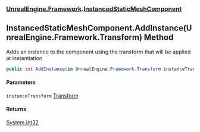 ### [UnrealEngine.Framework](./UnrealEngine-Framework.md 'UnrealEngine.Framework').[InstancedStaticMeshComponent](./UnrealEngine-Framework-InstancedStaticMeshComponent.md 'UnrealEngine.Framework.InstancedStaticMeshComponent')
## InstancedStaticMeshComponent.AddInstance(UnrealEngine.Framework.Transform) Method
Adds an instance to the component using the transform that will be applied at instantiation  
```csharp
public int AddInstance(in UnrealEngine.Framework.Transform instanceTransform);
```
#### Parameters
<a name='UnrealEngine-Framework-InstancedStaticMeshComponent-AddInstance(UnrealEngine-Framework-Transform)-instanceTransform'></a>
`instanceTransform` [Transform](./UnrealEngine-Framework-Transform.md 'UnrealEngine.Framework.Transform')  
  
#### Returns
[System.Int32](https://docs.microsoft.com/en-us/dotnet/api/System.Int32 'System.Int32')  
